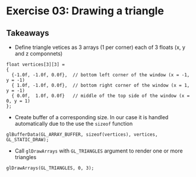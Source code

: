 # Exercise 03: Drawing a triangle

## Takeaways

* Define triangle vetices as 3 arrays (1 per corner) each of 3 floats (x, y and z componnets)
```
float vertices[3][3] =
{
  {-1.0f, -1.0f, 0.0f},  // bottom left corner of the window (x = -1, y = -1)
  { 1.0f, -1.0f, 0.0f},  // bottom right corner of the window (x = 1, y = -1)
  { 0.0f,  1.0f, 0.0f}   // middle of the top side of the window (x = 0, y = 1)
};
```

* Create buffer of a corresponding size. In our case it is handled automatically due to the use the `sizeof` function
```
glBufferData(GL_ARRAY_BUFFER, sizeof(vertices), vertices, GL_STATIC_DRAW);
```

* Call `glDrawArrays` with `GL_TRIANGLES` argument to render one or more triangles
```
glDrawArrays(GL_TRIANGLES, 0, 3);
```